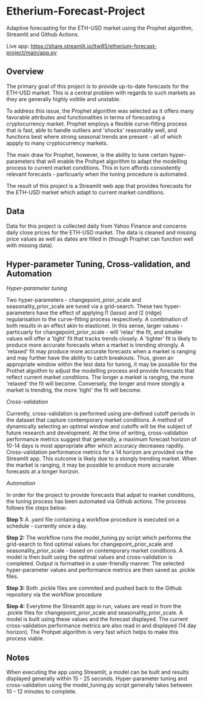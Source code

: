 # Etherium-Forecast-Project
Adaptive forecasting for the ETH-USD market using the Prophet algorithm, Streamlit and Github Actions.

Live app: https://share.streamlit.io/ltw85/etherium-forecast-project/main/app.py

## Overview
The primary goal of this project is to provide up-to-date forecasts for the ETH-USD market.
This is a central problem with regards to such markets as they are generally highly volitile and unstable.

To address this issue, the Prophet algorithm was selected as it offers many favorable attributes and functionalities in terms of forecasting 
a cryptocurrency market. Prophet employs a flexible curve-fitting process that is fast, able to handle outliers and 'shocks' reasonably well, and functions best where 
strong seasonal trends are present - all of which appply to many cryptocurrency markets. 

The main draw for Prophet, however, is the ability to tune certain hyper-parameters that will enable the Prohpet algorithm to adapt the modelling process to
current market conditions. This in turn affords consistently relevant forecasts - particuarly when the tuning procedure is automated.

The result of this project is a Streamlit web app that provides forecasts for the ETH-USD market which adapt to current market conditions.

## Data
Data for this project is collected daily from Yahoo Finance and concerns daily close prices for the ETH-USD market. The data is cleaned and missing
price values as well as dates are filled in (though Prophet can function well with missing data).

## Hyper-parameter Tuning, Cross-validation, and Automation 

*Hyper-parameter tuning*

Two hyper-parameters - changepoint_prior_scale and seasonality_prior_scale are tuned via a grid-search. These two 
hyper-parameters have the effect of applying l1 (lasso) and l2 (ridge) regularisation to the curve-fitting process respectively. A combination of both results
in an effect akin to elasticnet. In this sense, larger values - particuarly for changepoint_prior_scale - will 'relax' the fit, and smaller values will offer a 'tight' fit
that tracks trends closely. A 'tighter' fit is likely to produce more accurate forecasts when a market is trending strongly. A 'relaxed' fit may produce more accurate forecasts 
when a market is ranging and may further have the ability to catch breakouts. Thus, given an appropriate window within the test data for tuning, it may be possible for the Prothet algoithm to adjust 
the modelling process and provide forecasts that reflect current market conditions. The longer a market is ranging, the more 'relaxed' the fit will become. Conversely, the longer and more stongly a market is trending,
the more 'tight' the fit will become.  

*Cross-validation*

Currently, cross-validation is performed using pre-defined cutoff periods in the dataset that capture contemporary market conditions. A method of dynamically selecting an optimal window and cutoffs will be the subject of future 
research and development. At the time of writing, cross-validation performance metrics suggest that generally, a maximum forecast horizon of 10-14 days is most appropriate after which accuracy decreases rapdily. Cross-validation performance
metrics for a 14 horizon are provided via the Streamlit app. This outcome is likely due to a stongly trending market. When the market is ranging, it may be possible to produce more accurate forecasts at a longer horizon.

*Automation*

In order for the project to provide forecasts that adpat to market conditions, the tuning process has been automated via Github actions. The process follows the steps below:

**Step 1:** A .yaml file containing a workflow procedure is executed on a schedule - currently once a day. 

**Step 2:** The workflow runs the model_tuning.py script which performs the grid-search to find optimal values for changepoint_prior_scale and seasonality_prior_scale - based on contemporary market conditions. A model is then built
using the optimal values and cross-validation is completed. Output is formatted in a user-friendly manner. The selected hyper-parameter values and performance metrics are then saved as .pickle files.

**Step 3:** Both .pickle files are commited and pushed back to the Github repository via the workflow procedure

**Step 4:** Everytime the Streamlit app in run, values are read in from the .pickle files for changepoint_prior_scale and seasonality_prior_scale. A model is built using these values and the forecast displayed. The current cross-validation performance metrics are also read in and displayed (14 day horizon). The Prohpet algorithm is very fast which helps to make this process viable. 

## Notes
When executing the app using Streamlit, a model can be built and results displayed generally within 15 - 25 seconds. 
Hyper-parameter tuning and cross-validation using the model_tuning.py script generally takes between 10 - 12 minutes to complete.



